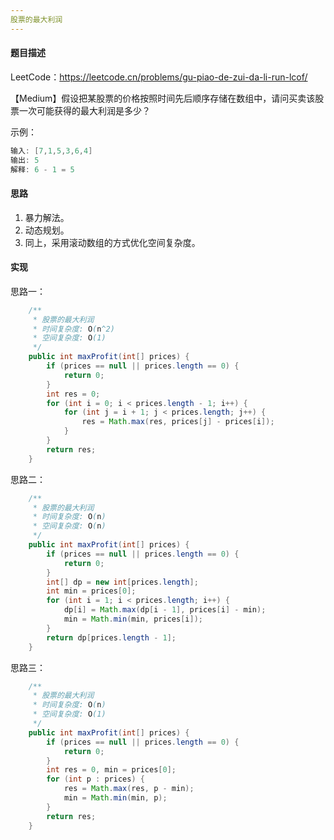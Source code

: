 ```yaml
---
股票的最大利润
---
```


#### 题目描述

LeetCode：https://leetcode.cn/problems/gu-piao-de-zui-da-li-run-lcof/

【Medium】假设把某股票的价格按照时间先后顺序存储在数组中，请问买卖该股票一次可能获得的最大利润是多少？

示例：

```java
输入: [7,1,5,3,6,4]
输出: 5
解释: 6 - 1 = 5
```

#### 思路

1. 暴力解法。
2. 动态规划。
3. 同上，采用滚动数组的方式优化空间复杂度。

#### 实现

思路一：

```java
    /**
     * 股票的最大利润
     * 时间复杂度: O(n^2)
     * 空间复杂度: O(1)
     */
    public int maxProfit(int[] prices) {
        if (prices == null || prices.length == 0) {
            return 0;
        }
        int res = 0;
        for (int i = 0; i < prices.length - 1; i++) {
            for (int j = i + 1; j < prices.length; j++) {
                res = Math.max(res, prices[j] - prices[i]);
            }
        }
        return res;
    }
```

思路二：

```java
    /**
     * 股票的最大利润
     * 时间复杂度: O(n)
     * 空间复杂度: O(n)
     */
    public int maxProfit(int[] prices) {
        if (prices == null || prices.length == 0) {
            return 0;
        }
        int[] dp = new int[prices.length];
        int min = prices[0];
        for (int i = 1; i < prices.length; i++) {
            dp[i] = Math.max(dp[i - 1], prices[i] - min);
            min = Math.min(min, prices[i]);
        }
        return dp[prices.length - 1];
    }
```

思路三：

```java
    /**
     * 股票的最大利润
     * 时间复杂度: O(n)
     * 空间复杂度: O(1)
     */
    public int maxProfit(int[] prices) {
        if (prices == null || prices.length == 0) {
            return 0;
        }
        int res = 0, min = prices[0];
        for (int p : prices) {
            res = Math.max(res, p - min);
            min = Math.min(min, p);
        }
        return res;
    }
```

